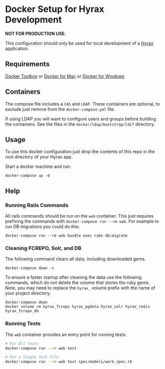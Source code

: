# Docker Setup for Hyrax Development

__NOT FOR PRODUCTION USE.__

This configuration should only be used for local development of a [Hyrax](https://github.com/samvera/hyrax) application.

## Requirements

[Docker Toolbox](https://www.docker.com/products/docker-toolbox) or [Docker for Mac](https://www.docker.com/docker-mac) or [Docker for Windows](https://www.docker.com/docker-windows)

## Containers

The compose file includes a `CAS` and `LDAP`. These containers are optional, to exclude just remove from the `docker-compose.yml` file.

If using LDAP you will want to configure users and groups before building the containers. See the files in the `docker/ldap/bootstrap/ldif` directory.

## Usage

To use this docker configuration just drop the contents of this repo in the
root directory of your Hyrax app.

Start a docker machine and run:

```
docker-compose up -d
```

## Help

### Running Rails Commands

All rails commands should be run on the `web` container. This just requires prefixing the commands with `docker-compose run --rm web`. For example to run DB migrations you could do this:

```
docker-compose run --rm web bundle exec rake db:migrate
```

### Cleaning FCREPO, Solr, and DB

The following command clears all data, including downloaded gems.

```
docker-compose down -v
```

To ensure a faster startup after cleaning the data use the following commands, which do not delete the volume that stores the ruby gems. Note, you may need to replace the `hyrax_` volume prefix with the name of your project directory.

```
docker-compose down
docker volume rm hyrax_fcrepo hyrax_pgdata hyrax_solr hyrax_redis hyrax_fcrepo_db
```

### Running Tests

The `web` container provides an entry point for running tests:

```bash
# For All Tests
docker-compose run --rm web test

# For a Single Test File
docker-compose run --rm web test spec/models/work_spec.rb
```
